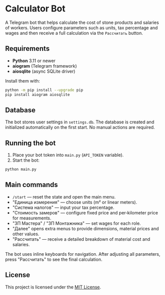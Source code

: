 # Calculator Bot

A Telegram bot that helps calculate the cost of stone products and salaries of workers. Users configure parameters such as units, tax percentage and wages and then receive a full calculation via the `Рассчитать` button.

## Requirements
- **Python** 3.11 or newer
- **aiogram** (Telegram framework)
- **aiosqlite** (async SQLite driver)

Install them with:

```bash
python -m pip install --upgrade pip
pip install aiogram aiosqlite
```

## Database
The bot stores user settings in `settings.db`. The database is created and initialized automatically on the first start. No manual actions are required.

## Running the bot
1. Place your bot token into `main.py` (``API_TOKEN`` variable).
2. Start the bot:

```bash
python main.py
```

## Main commands
- `/start` — reset the state and open the main menu.
- "Единица измерения" — choose units (m² or linear meters).
- "Система налогов" — input your tax percentage.
- "Стоимость замеров" — configure fixed price and per‑kilometer price for measurements.
- "ЗП Мастера" / "ЗП Монтажника" — set wages for each role.
- "Далее" opens extra menus to provide dimensions, material prices and other values.
- "Рассчитать" — receive a detailed breakdown of material cost and salaries.

The bot uses inline keyboards for navigation. After adjusting all parameters, press "Рассчитать" to see the final calculation.


## License

This project is licensed under the [MIT License](LICENSE).
